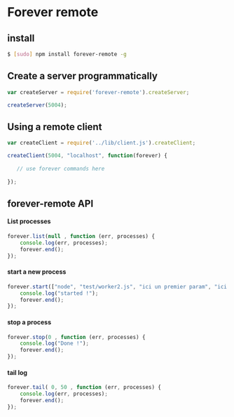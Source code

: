 # Forever remote



## install

````sh
$ [sudo] npm install forever-remote -g
````


## Create a server programmatically

````javascript
var createServer = require('forever-remote').createServer;

createServer(5004);
````



## Using a remote client

````javascript
var createClient = require('../lib/client.js').createClient;

createClient(5004, "localhost", function(forever) {
   
   // use forever commands here
   
});
````


## forever-remote API

#### List processes

````javascript
forever.list(null , function (err, processes) {
	console.log(err, processes);
	forever.end();
});
````


#### start a new process

````javascript
forever.start(["node", "test/worker2.js", "ici un premier param", "ici un second"], {} , function (err) {
	console.log("started !");
	forever.end();
});
````



#### stop a  process

````javascript
forever.stop(0 , function (err, processes) {
	console.log("Done !");
	forever.end();
});
````


#### tail log
	
````javascript
forever.tail( 0, 50 , function (err, processes) {
	console.log(err, processes);
	forever.end();
});
````

